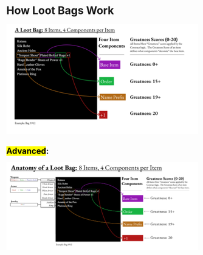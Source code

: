 # How Loot Bags Work

![](<../../.gitbook/assets/A Loot Bag.png>)

## <mark style="background-color:yellow;">Advanced</mark>:

![](<../../.gitbook/assets/Anatomy of a Loot Bag.png>)
